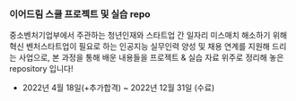 ### 이어드림 스쿨 프로젝트 및 실습 repo

중소벤처기업부에서 주관하는 청년인재와 스타트업 간 일자리 미스매치 해소하기 위해 혁신 벤처스타트업이 필요로 하는 인공지능 실무인력 양성 및 채용 연계를 지원해 드리는 사업으로,
본 과정을 통해 배운 내용들을 프로젝트 & 실습 자료 위주로 정리해 놓은 repository 입니다!


- 2022년 4월 18일(+추가합격) ~ 2022년 12월 31일 (수료)
